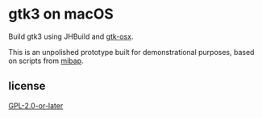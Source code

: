 # gtk3 on macOS

Build gtk3 using JHBuild and [gtk-osx](https://gitlab.gnome.org/GNOME/gtk-osx).

This is an unpolished prototype built for demonstrational purposes, based on scripts from [mibap](https://github.com/dehesselle/mibap).

## license

[GPL-2.0-or-later](LICENSE)
